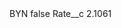 <?xml version="1.0" encoding="UTF-8"?>
<CustomMetadata xmlns="http://soap.sforce.com/2006/04/metadata" xmlns:xsi="http://www.w3.org/2001/XMLSchema-instance" xmlns:xsd="http://www.w3.org/2001/XMLSchema">
    <label>BYN</label>
    <protected>false</protected>
    <values>
        <field>Rate__c</field>
        <value xsi:type="xsd:double">2.1061</value>
    </values>
</CustomMetadata>
